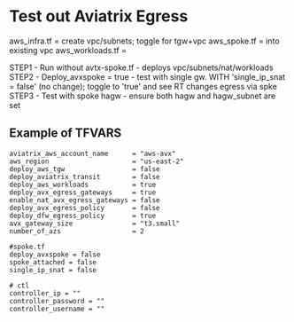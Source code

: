 # Test out Aviatrix Egress

aws_infra.tf                    =   create vpc/subnets; toggle for tgw+vpc
aws_spoke.tf                    =   into existing vpc
aws_workloads.tf                =


STEP1 -     Run without avtx-spoke.tf   -  deploys vpc/subnets/nat/workloads
STEP2 -     Deploy_avxspoke = true      -  test with single gw.  WITH  'single_ip_snat = false'   (no change);  toggle to 'true' and see RT changes  egress via spke
STEP3 -     Test with spoke hagw        -  ensure both hagw and hagw_subnet are set
## Example of TFVARS

```
aviatrix_aws_account_name      = "aws-avx"
aws_region                     = "us-east-2"
deploy_aws_tgw                 = false
deploy_aviatrix_transit        = false
deploy_aws_workloads           = true
deploy_avx_egress_gateways     = true
enable_nat_avx_egress_gateways = false
deploy_avx_egress_policy       = false
deploy_dfw_egress_policy       = true
avx_gateway_size               = "t3.small"
number_of_azs                  = 2

#spoke.tf
deploy_avxspoke = false
spoke_attached = false
single_ip_snat = false

# ctl
controller_ip = ""
controller_password = ""
controller_username = ""
```